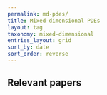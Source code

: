 ```yaml
---
permalink: md-pdes/
title: Mixed-dimensional PDEs
layout: tag
taxonomy: mixed-dimensional
entries_layout: grid
sort_by: date
sort_order: reverse
---
```


<!-- Below is a collection of papers related to mixed-dimensional PDEs. -->

## Relevant papers